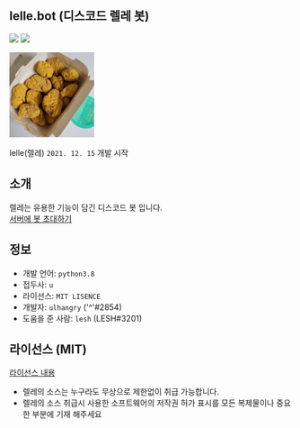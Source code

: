 ## lelle.bot (디스코드 렐레 봇)
<img src="https://img.shields.io/badge/python3.8-3776AB?style=for-the-badge&logo=Python&logoColor=white"> <img src="https://img.shields.io/badge/LISENCE|MIT-FFFFFF?style=for-the-badge"> 

<img src="data/img/lelle_ico.png" width="30%">

lelle(렐레) `2021. 12. 15` 개발 시작<br>

## 소개
렐레는 유용한 기능이 담긴 디스코드 봇 입니다.<br>
<a href="https://discord.com/api/oauth2/authorize?client_id=920613928202018899&permissions=8&scope=bot" target="_blank">서버에 봇 초대하기</a><br>

## 정보
- 개발 언어: `python3.8`
- 접두사: `u`
- 라이선스: `MIT LISENCE`
- 개발자: `ulhangry` ('^'#2854)
- 도움을 준 사람: `lesh` (LESH#3201)

## 라이선스 (MIT)
<a href="LICENSE">라이선스 내용</a><br>

- 렐레의 소스는 누구라도 무상으로 제한없이 취급 가능합니다.
- 렐레의 소스 취급시 사용한 소프트웨어의 저작권 허가 표시를 모든 복제물이나 중요한 부분에 기재 해주세요

